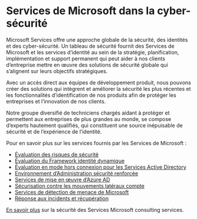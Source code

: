 <properties
   pageTitle="Les Services Microsoft dans la cyber-sécurité | Microsoft Azure"
   description="L’article fournit une introduction sur les services Microsoft liés à la sécurité et comment obtenir plus d’informations sur ces services."
   services="security"
   documentationCenter="na"
   authors="TomShinder"
   manager="StevenPo"
   editor="TomSh"/>

<tags
   ms.service="security"
   ms.devlang="na"
   ms.topic="article"
   ms.tgt_pltfrm="na"
   ms.workload="na"
   ms.date="10/25/2016"
   ms.author="yurid"/>

# <a name="microsoft-services-in-cybersecurity"></a>Services de Microsoft dans la cyber-sécurité

Microsoft Services offre une approche globale de la sécurité, des identités et des cyber-sécurité. Un tableau de sécurité fournit des Services de Microsoft et les services d’identité au sein de la stratégie, planification, implémentation et support permanent qui peut aider à nos clients d’entreprise mettre en œuvre des solutions de sécurité globale qui s’alignent sur leurs objectifs stratégiques.

Avec un accès direct aux équipes de développement produit, nous pouvons créer des solutions qui intègrent et améliorer la sécurité les plus récentes et les fonctionnalités d’identification de nos produits afin de protéger les entreprises et l’innovation de nos clients.

Notre groupe diversifié de techniciens chargés aidant à protéger et permettent aux entreprises de plus grandes au monde, se compose d’experts hautement qualifiés, qui constituent une source inépuisable de sécurité et de l’expérience de l’identité.

Pour en savoir plus sur les services fournis par les Services de Microsoft :

- [Évaluation des risques de sécurité](http://download.microsoft.com/download/5/1/6/516F59A7-91EE-4463-8612-C85FD3BEBDC7/microsoft-security-risk-assessment-solution-brief.pdf)
- [Évaluation du Framework identité dynamique](http://download.microsoft.com/download/0/7/F/07FA8BFC-17D5-4F55-AD4F-3A987A7324AA/dynamic-identity-framework-identity-assessment-datasheet.pdf)
- [Évaluation en mode hors connexion pour les Services Active Directory](http://download.microsoft.com/download/5/1/6/516F59A7-91EE-4463-8612-C85FD3BEBDC7/offline-assessment-for-active-directory-security-datasheet.pdf)
- [Environnement d’Administration sécurité renforcée](http://download.microsoft.com/download/5/1/6/516F59A7-91EE-4463-8612-C85FD3BEBDC7/enhanced-security-administrative-environment-solution-brief.pdf)
- [Services de mise en œuvre d’Azure AD](http://download.microsoft.com/download/0/7/F/07FA8BFC-17D5-4F55-AD4F-3A987A7324AA/azure-active-directory-implementation-services-solution-brief.pdf)
- [Sécurisation contre les mouvements latéraux compte](http://download.microsoft.com/download/5/1/6/516F59A7-91EE-4463-8612-C85FD3BEBDC7/pop-securing-lateral-account-movement.pdf)
- [Services de détection de menace de Microsoft](http://download.microsoft.com/download/5/1/6/516F59A7-91EE-4463-8612-C85FD3BEBDC7/microsoft-threat-detection-services-solution-brief.pdf)
- [Réponse aux incidents et récupération](http://download.microsoft.com/download/5/1/6/516F59A7-91EE-4463-8612-C85FD3BEBDC7/microsoft-incident-response-and-recovery-process-brief.pdf)

[En savoir plus](https://aka.ms/cyberserv) sur la sécurité des Services Microsoft consulting services.
